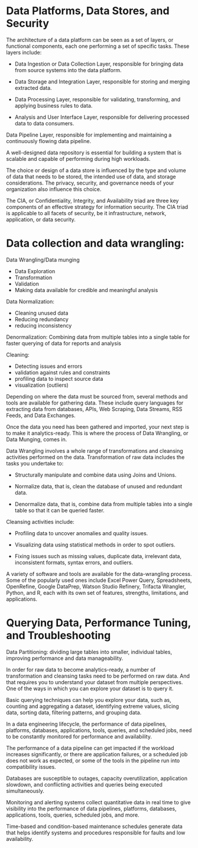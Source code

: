 # Data Platforms, Data Stores, and Security

The architecture of a data platform can be seen as a set of layers, or functional components, each one performing a set of specific tasks. These layers include:

- Data Ingestion or Data Collection Layer, responsible for bringing data from source systems into the data platform.

- Data Storage and Integration Layer, responsible for storing and merging extracted data.

- Data Processing Layer, responsible for validating, transforming, and applying business rules to data.

- Analysis and User Interface Layer, responsible for delivering processed data to data consumers.

Data Pipeline Layer, responsible for implementing and maintaining a continuously flowing data pipeline.

A well-designed data repository is essential for building a system that is scalable and capable of performing during high workloads. 

The choice or design of a data store is influenced by the type and volume of data that needs to be stored, the intended use of data, and storage considerations. 
The privacy, security, and governance needs of your organization also influence this choice.

The CIA, or Confidentiality, Integrity, and Availability triad are three key components of an effective strategy for information security. 
The CIA triad is applicable to all facets of security, be it infrastructure, network, application, or data security.


# Data collection and data wrangling:

Data Wrangling/Data munging
- Data Exploration
- Transformation
- Validation
- Making data available for credible and meaningful analysis

Data Normalization:
- Cleaning unused data
- Reducing redundancy
- reducing inconsistency

Denormalization: 
Combining data from multiple tables into a single table for faster querying of data for reports and analysis

Cleaning:
- Detecting issues and errors
- validation against rules and constraints
- profiling data to inspect source data
- visualization (outliers)

Depending on where the data must be sourced from, several methods and tools are available for gathering data. 
These include query languages for extracting data from databases, APIs, Web Scraping, Data Streams, RSS Feeds, and Data Exchanges. 

Once the data you need has been gathered and imported, your next step is to make it analytics-ready. This is where the process of Data Wrangling, or Data Munging, comes in. 

Data Wrangling involves a whole range of transformations and cleansing activities performed on the data. Transformation of raw data includes the tasks you undertake to: 

- Structurally manipulate and combine data using Joins and Unions. 

- Normalize data, that is, clean the database of unused and redundant data.

- Denormalize data, that is, combine data from multiple tables into a single table so that it can be queried faster.

Cleansing activities include: 

- Profiling data to uncover anomalies and quality issues.

- Visualizing data using statistical methods in order to spot outliers.

- Fixing issues such as missing values, duplicate data, irrelevant data, inconsistent formats, syntax errors, and outliers. 

A variety of software and tools are available for the data-wrangling process. Some of the popularly used ones include Excel Power Query, 
Spreadsheets, OpenRefine, Google DataPrep, Watson Studio Refinery, Trifacta Wrangler, Python, and R, each with its own set of features, strengths, limitations, and applications.


# Querying Data, Performance Tuning, and Troubleshooting

Data Partitioning: dividing large tables into smaller, individual tables, improving performance and data manageability.

In order for raw data to become analytics-ready, a number of transformation and cleansing tasks need to be performed on raw data. And that requires you to understand your dataset from multiple perspectives. One of the ways in which you can explore your dataset is to query it. 

Basic querying techniques can help you explore your data, such as, counting and aggregating a dataset, identifying extreme values, slicing data, sorting data, filtering patterns, and grouping data.

In a data engineering lifecycle, the performance of data pipelines, platforms, databases, applications, tools, queries, and scheduled jobs, need to be constantly monitored for performance and availability. 

The performance of a data pipeline can get impacted if the workload increases significantly, or there are application failures, or a scheduled job does not work as expected, or some of the tools in the pipeline run into compatibility issues. 

Databases are susceptible to outages, capacity overutilization, application slowdown, and conflicting activities and queries being executed simultaneously. 

Monitoring and alerting systems collect quantitative data in real time to give visibility into the performance of data pipelines, platforms, databases, applications, tools, queries, scheduled jobs, and more.

Time-based and condition-based maintenance schedules generate data that helps identify systems and procedures responsible for faults and low availability.
